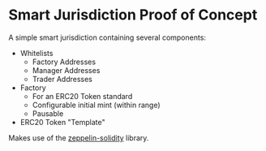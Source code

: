 # Smart Jurisdiction Proof of Concept

A simple smart jurisdiction containing several components:

* Whitelists
  * Factory Addresses
  * Manager Addresses
  * Trader Addresses
* Factory
  * For an ERC20 Token standard
  * Configurable initial mint (within range)
  * Pausable
* ERC20 Token "Template"

Makes use of the [zeppelin-solidity](https://github.com/OpenZeppelin/zeppelin-solidity) library.
